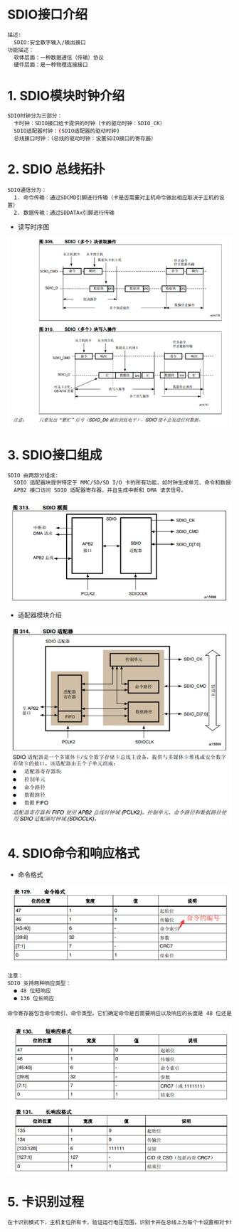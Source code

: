 # SDIO接口介绍
```sh
描述:
  SDIO:安全数字输入/输出接口
功能描述：
  软体层面：一种数据通信（传输）协议
  硬件层面：是一种物理连接接口
```
# 1. SDIO模块时钟介绍
```sh
SDIO时钟分为三部分：
  卡时钟：SDIO接口给卡提供的时钟（卡的驱动时钟：SDIO_CK）
  SDIO适配器时钟：(SDIO适配器的驱动时钟)
  总线接口时钟：（总线的驱动时钟：设置SDIO接口的寄存器）
```

# 2. SDIO 总线拓扑
```SH
SDIO通信分为：
  1. 命令传输：通过SDCMD引脚进行传输（卡是否需要对主机命令做出相应取决于主机的设置）
  2. 数据传输：通过SDDATAx引脚进行传输
```
* 读写时序图

![读写时序图](../image/SDIO/1.png)

# 3. SDIO接口组成
```sh
SDIO 由两部分组成:
  SDIO 适配器块提供特定于 MMC/SD/SD I/O 卡的所有功能，如时钟生成单元、命令和数据传输。
  APB2 接口访问 SDIO 适配器寄存器，并且生成中断和 DMA 请求信号。
```
![读写时序图](../image/SDIO/2.png)

* 适配器模块介绍

![读写时序图](../image/SDIO/3.png)

# 4. SDIO命令和响应格式
* 命令格式

![读写时序图](../image/SDIO/4.png)

```sh
注意：
SDIO 支持两种响应类型：
  ● 48 位短响应
  ● 136 位长响应

命令寄存器包含命令索引、命令类型。它们确定命令是否需要响应以及响应的长度是 48 位还是 136 位。
```
![读写时序图](../image/SDIO/5.png)

# 5. 卡识别过程
```sh
在卡识别模式下，主机复位所有卡，验证运行电压范围，识别卡并在总线上为每个卡设置相对卡地址 (RCA)。卡识别模式中的所有数据通信都仅使用命令行 (CMD)。
```
